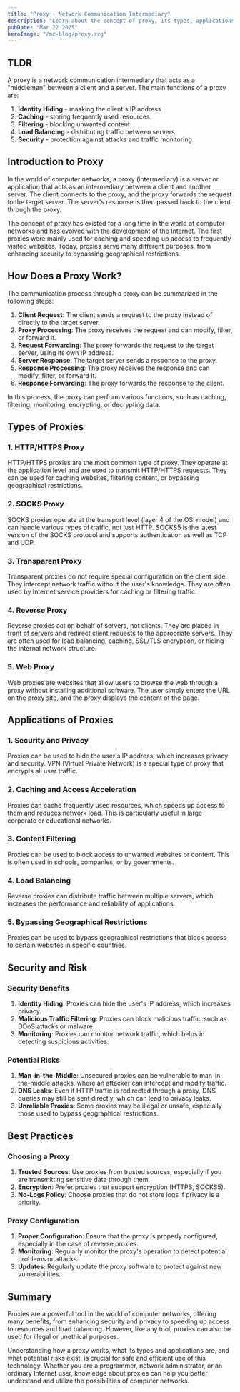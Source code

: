 ```yaml
---
title: "Proxy - Network Communication Intermediary"
description: "Learn about the concept of proxy, its types, applications, and benefits in network communication"
pubDate: "Mar 22 2025"
heroImage: "/mc-blog/proxy.svg"
---
```


## TLDR

A proxy is a network communication intermediary that acts as a "middleman" between a client and a server. The main functions of a proxy are:

1. **Identity Hiding** - masking the client's IP address
2. **Caching** - storing frequently used resources
3. **Filtering** - blocking unwanted content
4. **Load Balancing** - distributing traffic between servers
5. **Security** - protection against attacks and traffic monitoring

## Introduction to Proxy

In the world of computer networks, a proxy (intermediary) is a server or application that acts as an intermediary between a client and another server. The client connects to the proxy, and the proxy forwards the request to the target server. The server's response is then passed back to the client through the proxy.

The concept of proxy has existed for a long time in the world of computer networks and has evolved with the development of the Internet. The first proxies were mainly used for caching and speeding up access to frequently visited websites. Today, proxies serve many different purposes, from enhancing security to bypassing geographical restrictions.

## How Does a Proxy Work?

The communication process through a proxy can be summarized in the following steps:

1. **Client Request**: The client sends a request to the proxy instead of directly to the target server.
2. **Proxy Processing**: The proxy receives the request and can modify, filter, or forward it.
3. **Request Forwarding**: The proxy forwards the request to the target server, using its own IP address.
4. **Server Response**: The target server sends a response to the proxy.
5. **Response Processing**: The proxy receives the response and can modify, filter, or forward it.
6. **Response Forwarding**: The proxy forwards the response to the client.

In this process, the proxy can perform various functions, such as caching, filtering, monitoring, encrypting, or decrypting data.

## Types of Proxies

### 1. HTTP/HTTPS Proxy

HTTP/HTTPS proxies are the most common type of proxy. They operate at the application level and are used to transmit HTTP/HTTPS requests. They can be used for caching websites, filtering content, or bypassing geographical restrictions.

### 2. SOCKS Proxy

SOCKS proxies operate at the transport level (layer 4 of the OSI model) and can handle various types of traffic, not just HTTP. SOCKS5 is the latest version of the SOCKS protocol and supports authentication as well as TCP and UDP.

### 3. Transparent Proxy

Transparent proxies do not require special configuration on the client side. They intercept network traffic without the user's knowledge. They are often used by Internet service providers for caching or filtering traffic.

### 4. Reverse Proxy

Reverse proxies act on behalf of servers, not clients. They are placed in front of servers and redirect client requests to the appropriate servers. They are often used for load balancing, caching, SSL/TLS encryption, or hiding the internal network structure.

### 5. Web Proxy

Web proxies are websites that allow users to browse the web through a proxy without installing additional software. The user simply enters the URL on the proxy site, and the proxy displays the content of the page.

## Applications of Proxies

### 1. Security and Privacy

Proxies can be used to hide the user's IP address, which increases privacy and security. VPN (Virtual Private Network) is a special type of proxy that encrypts all user traffic.

### 2. Caching and Access Acceleration

Proxies can cache frequently used resources, which speeds up access to them and reduces network load. This is particularly useful in large corporate or educational networks.

### 3. Content Filtering

Proxies can be used to block access to unwanted websites or content. This is often used in schools, companies, or by governments.

### 4. Load Balancing

Reverse proxies can distribute traffic between multiple servers, which increases the performance and reliability of applications.

### 5. Bypassing Geographical Restrictions

Proxies can be used to bypass geographical restrictions that block access to certain websites in specific countries.

## Security and Risk

### Security Benefits

1. **Identity Hiding**: Proxies can hide the user's IP address, which increases privacy.
2. **Malicious Traffic Filtering**: Proxies can block malicious traffic, such as DDoS attacks or malware.
3. **Monitoring**: Proxies can monitor network traffic, which helps in detecting suspicious activities.

### Potential Risks

1. **Man-in-the-Middle**: Unsecured proxies can be vulnerable to man-in-the-middle attacks, where an attacker can intercept and modify traffic.
2. **DNS Leaks**: Even if HTTP traffic is redirected through a proxy, DNS queries may still be sent directly, which can lead to privacy leaks.
3. **Unreliable Proxies**: Some proxies may be illegal or unsafe, especially those used to bypass geographical restrictions.

## Best Practices

### Choosing a Proxy

1. **Trusted Sources**: Use proxies from trusted sources, especially if you are transmitting sensitive data through them.
2. **Encryption**: Prefer proxies that support encryption (HTTPS, SOCKS5).
3. **No-Logs Policy**: Choose proxies that do not store logs if privacy is a priority.

### Proxy Configuration

1. **Proper Configuration**: Ensure that the proxy is properly configured, especially in the case of reverse proxies.
2. **Monitoring**: Regularly monitor the proxy's operation to detect potential problems or attacks.
3. **Updates**: Regularly update the proxy software to protect against new vulnerabilities.

## Summary

Proxies are a powerful tool in the world of computer networks, offering many benefits, from enhancing security and privacy to speeding up access to resources and load balancing. However, like any tool, proxies can also be used for illegal or unethical purposes.

Understanding how a proxy works, what its types and applications are, and what potential risks exist, is crucial for safe and efficient use of this technology. Whether you are a programmer, network administrator, or an ordinary Internet user, knowledge about proxies can help you better understand and utilize the possibilities of computer networks.
